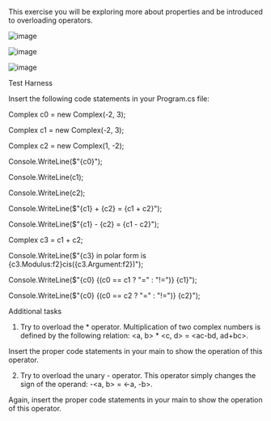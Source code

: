 This exercise you will be exploring more about properties and be introduced to overloading operators.

![image](https://github.com/dyeyniyel/comp123-lab4-part1-Complex/assets/158533198/db1b711e-b3a1-4577-9446-47fac30fa22b)


![image](https://github.com/dyeyniyel/comp123-lab4-part1-Complex/assets/158533198/20f163ca-20bf-4c16-aba5-01bee9d37f2e)


![image](https://github.com/dyeyniyel/comp123-lab4-part1-Complex/assets/158533198/c5f80a56-5201-4f00-954e-11f2655e12fd)


Test Harness

Insert the following code statements in your Program.cs file:





Complex c0 = new Complex(-2, 3);

Complex c1 = new Complex(-2, 3);

Complex c2 = new Complex(1, -2);



Console.WriteLine($"{c0}");

Console.WriteLine(c1);

Console.WriteLine(c2);



Console.WriteLine($"{c1} + {c2} = {c1 + c2}");

Console.WriteLine($"{c1} - {c2} = {c1 - c2}");



Complex c3 = c1 + c2;



Console.WriteLine($"{c3} in polar form is {c3.Modulus:f2}cis({c3.Argument:f2})");



Console.WriteLine($"{c0} {(c0 == c1 ? "=" : "!=")} {c1}");

Console.WriteLine($"{c0} {(c0 == c2 ? "=" : "!=")} {c2}"); 





Additional tasks

1.	Try to overload the * operator. Multiplication of two complex numbers is defined by the following relation: <a, b> * <c, d> = <ac-bd, ad+bc>. 

Insert the proper code statements in your main to show the operation of this operator.

2.	Try to overload the unary - operator. This operator simply changes the sign of the operand: -<a, b> = <-a, -b>. 

Again, insert the proper code statements in your main to show the operation of this operator.




